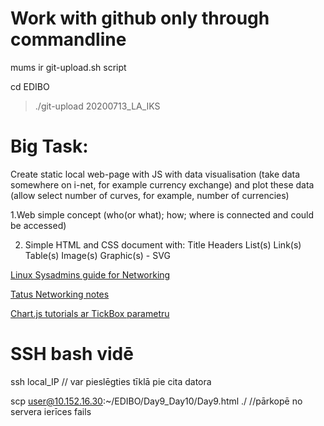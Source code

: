 # Work with github only through commandline
mums ir git-upload.sh script

cd EDIBO
>./git-upload 20200713_LA_IKS



# Big Task:

Create static local web-page with JS with data visualisation (take data somewhere on i-net, for example currency exchange) and plot these data (allow select number of curves, for example, number of currencies)

1.Web simple concept (who(or what); how; where is connected and could be accessed)

2. Simple HTML and CSS document with:
Title
Headers
List(s)
Link(s)
Table(s)
Image(s)
Graphic(s) - SVG

[Linux Sysadmins guide for Networking](https://www.tecmint.com/linux-networking-commands/)

[Tatus Networking notes](https://github.com/tatusmatrix/EDIBO/tree/master/Day9_Day10)

[Chart.js tutorials ar TickBox parametru](http://jsdatav.is/chap02.html)

# SSH bash vidē

ssh local_IP // var pieslēgties tīklā pie cita datora  

scp user@10.152.16.30:~/EDIBO/Day9_Day10/Day9.html ./ //pārkopē no servera ierīces fails


